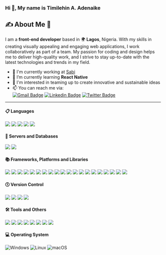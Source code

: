 ### Hi 👋, My name is Timilehin A. Adenaike

## :writing_hand: About Me :1st_place_medal:
I am a **front-end developer** based in 🌍 **Lagos**, Nigeria. With my skills in creating visually appealing and engaging web applications, I work collaboratively as part of a team.
My passion for coding and design helps me to deliver high-quality work, and I strive to stay up-to-date with the latest technologies and trends in my field.


- 🚀 I'm currently working at [Sabi](https://www.sabi.am/)
- 🌱 I’m currently learning __React Native__
- 💞️ I'm interested in teaming up to create innovative and sustainable ideas
- 📫 You can reach me via:  
[![Gmail Badge](https://img.shields.io/badge/-timmynaike@gmail.com-c14438?style=flat-square&logo=Gmail&logoColor=white&link=mailto:timmynaike@gmail.com)](mailto:timmynaike@gmail.com) [![Linkedin Badge](https://img.shields.io/badge/-timilehin-blue?style=flat-square&logo=Linkedin&logoColor=white&link=https://www.linkedin.com/in/timilehin-adenaike/)](https://www.linkedin.com/in/timilehin-adenaike/)
[![Twitter Badge](https://img.shields.io/badge/-@Timmynaike-1ca0f1?style=flat-square&labelColor=1ca0f1&logo=twitter&logoColor=white&link=https://twitter.com/Timmynaike)](https://twitter.com/Timmynaike)

***

#### :clipboard: Languages

<div id="header" align="left">

[![](https://img.shields.io/badge/HTML5-informational?style=flat&logo=html5&logoColor=FFFFFF&color=dd4b25)](https://www.w3.org/)
[![](https://img.shields.io/badge/CSS3-informational?style=flat&logo=css3&logoColor=FFFFFF&color=196fb4)](https://www.w3.org/Style/CSS/)
[![](https://img.shields.io/badge/Code-JavaScript-informational?style=flat&logo=JavaScript&logoColor=F7DF1E&color=F7DF1E)](https://www.javascript.com/)
[![](https://img.shields.io/badge/Code-TypeScript-informational?style=flat&logo=TypeScript&logoColor=0076c6&color=0076c6)](https://www.typescriptlang.com/)
[![](https://img.shields.io/badge/Code-Php-informational?style=flat&logo=Php&logoColor=7377ad&color=7377ad)](https://www.php.net/)


#### 💾 Servers and Databases
[![](https://img.shields.io/badge/Server-Apache-informational?style=flat&logo=apache&logoColor=white&color=A22160)](https://www.apache.org/)
[![](https://img.shields.io/badge/DB-MySql-informational?style=flat&logo=mysql&logoColor=white&color=F29111)](https://www.mysql.com/)
<!--[![](https://img.shields.io/badge/DB-PostgreSql-informational?style=flat&logo=postgresql&logoColor=white&color=31648c)](https://www.postgresql.org/)-->
  

#### :books: Frameworks, Platforms and Libraries
[![](https://img.shields.io/badge/Front-React-informational?style=flat&logo=React&logoColor=61DAFB&color=61DAFB)](https://reactjs.org/)
[![](https://img.shields.io/badge/Front-Vue.js-informational?style=flat&logo=Vue.js&logoColor=41B883&color=41B883)](https://vuejs.org/)
[![](https://img.shields.io/badge/Next-informational?style=flat&logo=Next.js&logoColor=FFFFFF&color=000000)](https://nextjs.org/)
[![](https://img.shields.io/badge/Redux-informational?style=flat&logo=Redux&logoColor=FFFFFF&color=7248b6)](https://redux.js.org/)
[![](https://img.shields.io/badge/React%20Query-informational?style=flat&logo=ReactQuery&logoColor=FFFFFF&color=FF4154)](https://tanstack.com/query/latest/)
[![](https://img.shields.io/badge/Vite-informational?style=flat&logo=vite&logoColor=FFFFFF&color=646cff)](https://vitejs.dev/)
[![](https://img.shields.io/badge/NPM-informational?style=flat&logo=NPM&logoColor=white&color=CB3837)](https://npmjs.com/)
[![](https://img.shields.io/badge/Yarn-informational?style=flat&logo=yarn&logoColor=white&color=2C8EBB)](https://yarnpkg.com/)
[![](https://img.shields.io/badge/Front-tailwindcss-informational?style=flat&logo=tailwindcss&logoColor=38BDf8&color=38BDf8)](https://tailwindcss.com/)
[![](https://img.shields.io/badge/Front-bootstrap-informational?style=flat&logo=bootstrap&logoColor=8511FA&color=8511FA)](https://getbootstrap.com/)
[![](https://img.shields.io/badge/Front-MUI-informational?style=flat&logo=mui&logoColor=FFFFFF&color=0081CB)](https://mui.com/)
[![](https://img.shields.io/badge/Front-SCSS-informational?style=flat&logo=sass&logoColor=b83776&color=b83776)](https://www.w3.org/Style/SCSS/)
[![](https://img.shields.io/badge/Front-chakraui-informational?style=flat&logo=chakraui&logoColor=4ED1C5&color=4ED1C5)](https://chakra-ui.com/)
[![](https://img.shields.io/badge/Front-StyledComponents-informational?style=flat&logo=StyledComponents&logoColor=white&color=D37981)](https://styled-components.com/)
[![](https://img.shields.io/badge/Testing%20Library-informational?style=flat&logo=testing-library&logoColor=white&color=E33332)](https://testing-library.com/)
[![](https://img.shields.io/badge/Jest-informational?style=flat&logo=jest&logoColor=white&color=916F79)](https://jestjs.io/)
[![](https://img.shields.io/badge/Vitest-informational?style=flat&logo=vitest&logoColor=white&color=6E961A)](https://vitest.dev/)
[![](https://img.shields.io/badge/mocha-informational?style=flat&logo=mocha&logoColor=white&color=8D6748)](https://mocha.js.org/)
[![](https://img.shields.io/badge/webpack-informational?style=flat&logo=webpack&logoColor=000000&color=8DD6F9)](https://webpack.js.org/)
[![](https://img.shields.io/badge/WordPress-informational?style=flat&logo=WordPress&logoColor=FFFFFF&color=117AC9)](https://www.wordpress.com/)


#### :clock5: Version Control
[![](https://img.shields.io/badge/Git-informational?style=flat&logo=git&logoColor=FFFFFF&color=C14438)](https://www.git.com/)
[![](https://img.shields.io/badge/GitHub-informational?style=flat&logo=github&logoColor=FFFFFF&color=121011)](https://www.github.com/)
[![](https://img.shields.io/badge/Azure%20DevOps%20Server-informational?style=flat&logo=azure%20devOps%20server&logoColor=FFFFFF&color=007FFF)](https://azure.microsoft.com/)
[![](https://img.shields.io/badge/Bitbucket-informational?style=flat&logo=bitbucket&logoColor=FFFFFF&color=0047B3)](https://www.bitbucket.com/)


#### :hammer_and_wrench: Tools and Others
[![](https://img.shields.io/badge/Visual%20Studio-informational?style=flat&logo=visual-studio-code&logoColor=white&color=0078d7)](https://code.visualstudio.com/)
[![](https://img.shields.io/badge/ESLint-informational?style=flat&logo=eslint&logoColor=FFFFFF&color=4B3263)](https://eslint.org/)
[![](https://img.shields.io/badge/Postman-informational?style=flat&logo=postman&logoColor=FFFFFF&color=FF6C37)](https://www.postman.com/)
[![](https://img.shields.io/badge/Jira-informational?style=flat&logo=Jira&logoColor=white&color=0A0FFF)](https://atlassian.net/)
[![](https://img.shields.io/badge/MicrosoftAzure-informational?style=flat&logo=MicrosoftAzure&logoColor=white&color=007FFF)](https://azure.microsoft.com/)
[![](https://img.shields.io/badge/Slack-informational?style=flat&logo=slack&logoColor=white&color=4A154B)](https://slack.com/)
[![](https://img.shields.io/badge/Figma-informational?style=flat&logo=Figma&logoColor=white&color=007FFF)](https://figma.com/)
[![](https://img.shields.io/badge/Adobe-informational?style=flat&logo=adobe&logoColor=white&color=FF0000)](https://adobe.com/)
<!--[![](https://img.shields.io/badge/AWS-informational?style=flat&logo=amazon-aws&logoColor=white&color=FF9900)](https://aws.amazon.com/)-->
</div>

#### 💻 Operating System
![Windows](https://img.shields.io/badge/Windows-0078D6?style=for-the-badge&logo=windows&logoColor=white)
![Linux](https://img.shields.io/badge/Linux-FCC624?style=for-the-badge&logo=linux&logoColor=black)
![macOS](https://img.shields.io/badge/mac%20os-000000?style=for-the-badge&logo=macos&logoColor=F0F0F0)


<!--

 <img src="https://komarev.com/ghpvc/?username=Tnaike&label=Profile%20views&color=0e75b6&style=flat" alt="Tnaike" />
---
### 📈 My stats
---
<img align="center" src='https://github-readme-stats.vercel.app/api/top-langs/?username=Tnaike&hide=html&layout=compact'>

<img height="180em" src="https://github-readme-stats.vercel.app/api?username=Tnaike&show_icons=true&hide_border=true&&count_private=true&include_all_commits=true" />

<p align="left"> <a href="https://github.com/ryo-ma/github-profile-trophy"><img src="https://github-profile-trophy.vercel.app/?username=Tnaike" alt="Tnaike" /></a> </p>

<!--
**Tnaike/Tnaike** is a ✨ _special_ ✨ repository because its `README.md` (this file) appears on your GitHub profile.

Here are some ideas to get you started:

- 🔭 I’m currently working on ...
- 🌱 I’m currently learning ...
- 👯 I’m looking to collaborate on ...
- 🤔 I’m looking for help with ...
- 💬 Ask me about ...
- 📫 How to reach me: ...
- 😄 Pronouns: ...
- ⚡ Fun fact: ...
-->
